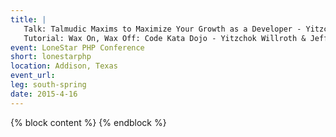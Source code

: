 ```yaml
---
title: |
   Talk: Talmudic Maxims to Maximize Your Growth as a Developer - Yitzchok Willroth<br>
   Tutorial: Wax On, Wax Off: Code Kata Dojo - Yitzchok Willroth & Jeff Carouth
event: LoneStar PHP Conference
short: lonestarphp
location: Addison, Texas
event_url:
leg: south-spring
date: 2015-4-16
---
```

{% block content %}
{% endblock %}